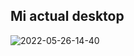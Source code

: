 
## Mi actual desktop
<img src="https://i.ibb.co/mNwKVbp/2022-05-26-14-40.png" alt="2022-05-26-14-40" border="0">
